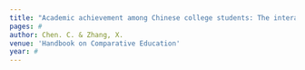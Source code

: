 ```yaml
---
title: "Academic achievement among Chinese college students: The interaction between achievement goals and social class"
pages: #
author: Chen. C. & Zhang, X.
venue: 'Handbook on Comparative Education'
year: #
---
```

